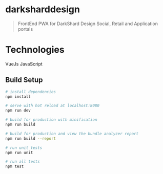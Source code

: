 # darksharddesign

> FrontEnd PWA for DarkShard Design Social, Retail and Application portals

# Technologies
VueJs
JavaScript

## Build Setup

``` bash
# install dependencies
npm install

# serve with hot reload at localhost:8080
npm run dev

# build for production with minification
npm run build

# build for production and view the bundle analyzer report
npm run build --report

# run unit tests
npm run unit

# run all tests
npm test
```
